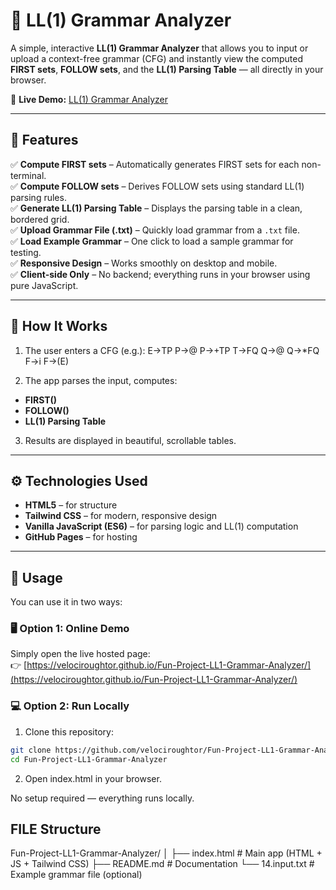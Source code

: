 # 🎯 LL(1) Grammar Analyzer

A simple, interactive **LL(1) Grammar Analyzer** that allows you to input or upload a context-free grammar (CFG) and instantly view the computed **FIRST sets**, **FOLLOW sets**, and the **LL(1) Parsing Table** — all directly in your browser.

🔗 **Live Demo:** [LL(1) Grammar Analyzer](https://velociroughtor.github.io/Fun-Project-LL1-Grammar-Analyzer/)

---

## 🧩 Features

✅ **Compute FIRST sets** – Automatically generates FIRST sets for each non-terminal.  
✅ **Compute FOLLOW sets** – Derives FOLLOW sets using standard LL(1) parsing rules.  
✅ **Generate LL(1) Parsing Table** – Displays the parsing table in a clean, bordered grid.  
✅ **Upload Grammar File (.txt)** – Quickly load grammar from a `.txt` file.  
✅ **Load Example Grammar** – One click to load a sample grammar for testing.  
✅ **Responsive Design** – Works smoothly on desktop and mobile.  
✅ **Client-side Only** – No backend; everything runs in your browser using pure JavaScript.

---

## 🧠 How It Works

1. The user enters a CFG (e.g.):
E->TP
P->@
P->+TP
T->FQ
Q->@
Q->*FQ
F->i
F->(E)

2. The app parses the input, computes:
- **FIRST()**
- **FOLLOW()**
- **LL(1) Parsing Table**

3. Results are displayed in beautiful, scrollable tables.

---

## ⚙️ Technologies Used

- **HTML5** – for structure  
- **Tailwind CSS** – for modern, responsive design  
- **Vanilla JavaScript (ES6)** – for parsing logic and LL(1) computation  
- **GitHub Pages** – for hosting

---

## 🚀 Usage

You can use it in two ways:

### 🖥️ Option 1: Online Demo
Simply open the live hosted page:  
👉 [https://velociroughtor.github.io/Fun-Project-LL1-Grammar-Analyzer/](https://velociroughtor.github.io/Fun-Project-LL1-Grammar-Analyzer/)

### 💻 Option 2: Run Locally
1. Clone this repository:
```bash
git clone https://github.com/velociroughtor/Fun-Project-LL1-Grammar-Analyzer.git
cd Fun-Project-LL1-Grammar-Analyzer
```
2. Open index.html in your browser.

No setup required — everything runs locally.

FILE Structure
---
Fun-Project-LL1-Grammar-Analyzer/
│
├── index.html        # Main app (HTML + JS + Tailwind CSS)
├── README.md         # Documentation
└── 14.input.txt      # Example grammar file (optional)


